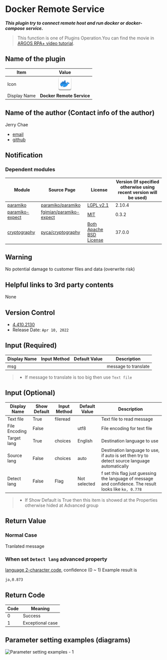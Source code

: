 # Docker Remote Service

***This plugin try to connect remote host and run docker or docker-compose service.***

> This function is one of Plugins Operation.You can find the movie in [ARGOS RPA+ video tutorial](https://www.argos-labs.com/video-tutorial/).

## Name of the plugin
Item | Value
---|:---:
Icon | ![Icon](icon.png) 
Display Name | **Docker Remote Service**

## Name of the author (Contact info of the author)

Jerry Chae
* [email](mailto:mcchae@argos-labs.com)
* [github](https://github.com/Jerry-Chae)

## Notification

### Dependent modules
Module | Source Page | License | Version (If specified otherwise using recent version will be used)
---|---|---|---
[paramiko](https://pypi.org/project/paramiko/) | [paramiko/paramiko](https://github.com/paramiko/paramiko) | [LGPL v2.1](https://github.com/paramiko/paramiko/blob/main/LICENSE) | 2.10.4
[paramiko-expect](https://pypi.org/project/paramiko-expect/) | [fgimian/paramiko-expect](https://github.com/fgimian/paramiko-expect) | [MIT](https://github.com/fgimian/paramiko-expect/blob/master/LICENSE) | 0.3.2
[cryptography](https://pypi.org/project/cryptography/) | [pyca/cryptography](https://github.com/pyca/cryptography/) | [Both Apache BSD License](https://github.com/pyca/cryptography/blob/main/LICENSE) | 37.0.0


## Warning 
No potential damage to customer files and data (overwrite risk)

## Helpful links to 3rd party contents
None

## Version Control 
* [4.410.2130](setup.yaml)
* Release Date: `Apr 10, 2022`

## Input (Required)
Display Name | Input Method | Default Value | Description
---|---|---|---
msg | | | message to translate

> * If message to translate is too big then use `Text file`

## Input (Optional)

Display Name | Show Default | Input Method | Default Value | Description
---|---|---|---|---
Text file | True | fileread | | Text file to read message
File Encoding | False | | utf8 | File encoding for text file
Target lang | True | choices | English | Destination language to use
Source lang | False | choices | auto | Destination language to use, if auto is set then try to detect source language automatically
Detect lang | False | Flag | Not selected | f set this flag just guessing the language of message and confidence. The result looks like `ko, 0.778`

> * If Show Default is True then this item is showed at the Properties otherwise hided at Advanced group

## Return Value

### Normal Case
Tranlated message

### When set `Detect lang` advanced property
[language 2-character code](https://www.loc.gov/standards/iso639-2/php/code_list.php), confidence (0 ~ 1)
Example result is 
```sh
ja,0.873
```

## Return Code
Code | Meaning
---|---
0 | Success
1 | Exceptional case

## Parameter setting examples (diagrams)
![Parameter setting examples - 1](README-image2021-12-13_10-1-9.png)

